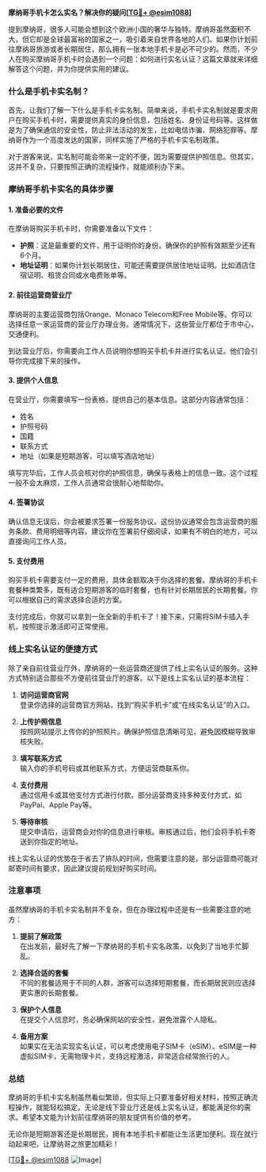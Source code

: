 **摩纳哥手机卡怎么实名？解决你的疑问[[TG💪+ @esim1088](https://t.me/s/esim1088)]**

提到摩纳哥，很多人可能会想到这个欧洲小国的奢华与独特。摩纳哥虽然面积不大，但它却是全球最富裕的国家之一，吸引着来自世界各地的人们。如果你计划前往摩纳哥旅游或者长期居住，那么拥有一张本地手机卡是必不可少的。然而，不少人在购买摩纳哥手机卡时会遇到一个问题：如何进行实名认证？这篇文章就来详细解答这个问题，并为你提供实用的建议。

### **什么是手机卡实名制？**

首先，让我们了解一下什么是手机卡实名制。简单来说，手机卡实名制就是要求用户在购买手机卡时，需要提供真实的身份信息，包括姓名、身份证号码等。这样做是为了确保通信的安全性，防止非法活动的发生，比如电信诈骗、网络犯罪等。摩纳哥作为一个高度发达的国家，同样实施了严格的手机卡实名制政策。

对于游客来说，实名制可能会带来一定的不便，因为需要提供护照信息。但其实，这并不复杂，只要按照正确的流程操作，就能顺利办下来。

### **摩纳哥手机卡实名的具体步骤**

#### **1. 准备必要的文件**

在摩纳哥购买手机卡时，你需要准备以下文件：

- **护照**：这是最重要的文件，用于证明你的身份。确保你的护照有效期至少还有6个月。
- **地址证明**：如果你计划长期居住，可能还需要提供居住地址证明。比如酒店住宿证明、租赁合同或水电费账单等。

#### **2. 前往运营商营业厅**

摩纳哥的主要运营商包括Orange、Monaco Telecom和Free Mobile等。你可以选择任意一家运营商的营业厅办理业务。通常情况下，这些营业厅都位于市中心，交通便利。

到达营业厅后，你需要向工作人员说明你想购买手机卡并进行实名认证。他们会引导你完成接下来的操作。

#### **3. 提供个人信息**

在营业厅，你需要填写一份表格，提供自己的基本信息。这部分内容通常包括：

- 姓名
- 护照号码
- 国籍
- 联系方式
- 地址（如果是短期游客，可以填写酒店地址）

填写完毕后，工作人员会核对你的护照信息，确保与表格上的信息一致。这个过程一般不会太麻烦，工作人员通常会很耐心地帮助你。

#### **4. 签署协议**

确认信息无误后，你会被要求签署一份服务协议。这份协议通常会包含运营商的服务条款、费用明细等内容。建议你在签署前仔细阅读，如果有不明白的地方，可以直接询问工作人员。

#### **5. 支付费用**

购买手机卡需要支付一定的费用，具体金额取决于你选择的套餐。摩纳哥的手机卡套餐种类繁多，既有适合短期游客的临时套餐，也有针对长期居民的长期套餐。你可以根据自己的需求选择合适的方案。

支付完成后，你就可以拿到一张全新的手机卡了！接下来，只需将SIM卡插入手机，按照提示激活即可正常使用。

### **线上实名认证的便捷方式**

除了亲自前往营业厅外，摩纳哥的一些运营商还提供了线上实名认证的服务。这种方式特别适合那些不方便前往营业厅的游客。以下是线上实名认证的基本流程：

1. **访问运营商官网**  
   登录你选择的运营商官方网站，找到“购买手机卡”或“在线实名认证”的入口。

2. **上传护照信息**  
   按照网站提示上传你的护照照片。确保护照信息清晰可见，避免因模糊导致审核失败。

3. **填写联系方式**  
   输入你的手机号码或其他联系方式，方便运营商联系你。

4. **支付费用**  
   通过信用卡或其他支付方式进行付款。部分运营商支持多种支付方式，如PayPal、Apple Pay等。

5. **等待审核**  
   提交申请后，运营商会对你的信息进行审核。审核通过后，他们会将手机卡寄送到你指定的地址。

线上实名认证的优势在于省去了排队的时间，但需要注意的是，部分运营商可能对邮寄时间有要求，因此建议提前规划好购买时间。

### **注意事项**

虽然摩纳哥的手机卡实名制并不复杂，但在办理过程中还是有一些需要注意的地方：

1. **提前了解政策**  
   在出发前，最好先了解一下摩纳哥的手机卡实名政策，以免到了当地手忙脚乱。

2. **选择合适的套餐**  
   不同的套餐适用于不同的人群，游客可以选择短期套餐，而长期居民则应选择更实惠的长期套餐。

3. **保护个人信息**  
   在提交个人信息时，务必确保网站的安全性，避免泄露个人隐私。

4. **备用方案**  
   如果实在无法实现实名认证，可以考虑使用电子SIM卡（eSIM）。eSIM是一种虚拟SIM卡，无需物理卡片，支持远程激活，非常适合经常旅行的人。

### **总结**

摩纳哥的手机卡实名制虽然看似繁琐，但实际上只要准备好相关材料，按照正确流程操作，就能轻松搞定。无论是线下营业厅还是线上实名认证，都能满足你的需求。希望本文能为计划前往摩纳哥的朋友提供有价值的参考。

无论你是短期游客还是长期居民，拥有本地手机卡都能让生活更加便利。现在就行动起来吧，让摩纳哥之旅更加精彩！

[[TG💪+ @esim1088](https://t.me/s/esim1088) ![Image](https://i.postimg.cc/4NQfJmqS/Snipaste-2025-05-13-00-14-12.png)]
